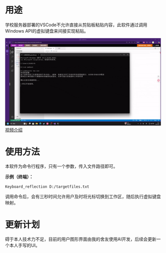 # 用途
学校服务器部署的VSCode不允许直接从剪贴板粘贴内容，此软件通过调用Windows API的虚拟键盘来间接实现粘贴。


![使用示例](intro.gif "使用示例")
[视频介绍](https://www.bilibili.com/video/BV1goYwzZEN3)

# 使用方法
本软件为命令行程序，只有一个参数，传入文件路径即可。

**示例（终端）：**
```
Keyboard_reflection D:/targetfiles.txt
```
调用命令后，会有三秒时间允许用户及时将光标切换到工作区，随后执行虚拟键盘映射。

# 更新计划
碍于本人技术力不足，目前的用户图形界面由我的舍友使用AI开发，后续会更新一个本人手写的UI。
